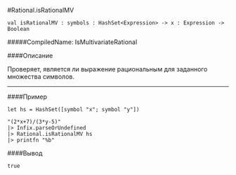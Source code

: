 #Rational.isRationalMV

	val isRationalMV : symbols : HashSet<Expression> -> x : Expression ->  Boolean


#####CompiledName: IsMultivariateRational


####Описание
	
Проверяет, является ли выражение рациональным для заданного множества символов.

----------

####Пример
    
    let hs = HashSet([symbol "x"; symbol "y"])
    
    "(2*x+7)/(3*y-5)"
    |> Infix.parseOrUndefined
    |> Rational.isRationalMV hs
    |> printfn "%b"
    
####Вывод
    
    true
    
    


